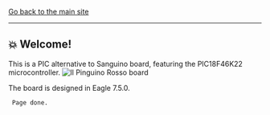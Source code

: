 [Go back to the main site](https://funlw65.github.io/)
<hr />

## :boom: Welcome!

This is a PIC alternative to Sanguino board, featuring the PIC18F46K22 microcontroller.
![Il Pinguino Rosso board](http://4.bp.blogspot.com/-0zWqkVbBhtY/U662dXn5WsI/AAAAAAAAK00/6ILMprR0Chs/s1600/theredpenguin-component-breadboard-ftdi.png)

The board is designed in Eagle 7.5.0.

```
 Page done.
```
